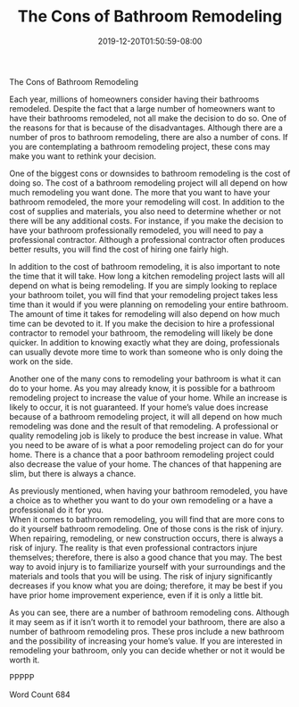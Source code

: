 ﻿---
title: "The Cons of Bathroom Remodeling"
date: 2019-12-20T01:50:59-08:00
description: "Bathroom Remodeling Tips for Web Success"
featured_image: "/images/Bathroom Remodeling.jpg"
tags: ["Bathroom Remodeling"]
---

The Cons of Bathroom Remodeling

Each year, millions of homeowners consider having their bathrooms remodeled. Despite the fact that a large number of homeowners want to have their bathrooms remodeled, not all make the decision to do so.  One of the reasons for that is because of the disadvantages.  Although there are a number of pros to bathroom remodeling, there are also a number of cons.  If you are contemplating a bathroom remodeling project, these cons may make you want to rethink your decision.

One of the biggest cons or downsides to bathroom remodeling is the cost of doing so. The cost of a bathroom remodeling project will all depend on how much remodeling you want done.  The more that you want to have your bathroom remodeled, the more your remodeling will cost.  In addition to the cost of supplies and materials, you also need to determine whether or not there will be any additional costs.  For instance, if you make the decision to have your bathroom professionally remodeled, you will need to pay a professional contractor. Although a professional contractor often produces better results, you will find the cost of hiring one fairly high.

In addition to the cost of bathroom remodeling, it is also important to note the time that it will take.  How long a kitchen remodeling project lasts will all depend on what is being remodeling.  If you are simply looking to replace your bathroom toilet, you will find that your remodeling project takes less time than it would if you were planning on remodeling your entire bathroom. The amount of time it takes for remodeling will also depend on how much time can be devoted to it. If you make the decision to hire a professional contractor to remodel your bathroom, the remodeling will likely be done quicker. In addition to knowing exactly what they are doing, professionals can usually devote more time to work than someone who is only doing the work on the side.

Another one of the many cons to remodeling your bathroom is what it can do to your home.  As you may already know, it is possible for a bathroom remodeling project to increase the value of your home. While an increase is likely to occur, it is not guaranteed.  If your home’s value does increase because of a bathroom remodeling project, it will all depend on how much remodeling was done and the result of that remodeling.  A professional or quality remodeling job is likely to produce the best increase in value.  What you need to be aware of is what a poor remodeling project can do for your home. There is a chance that a poor bathroom remodeling project could also decrease the value of your home. The chances of that happening are slim, but there is always a chance.

As previously mentioned, when having your bathroom remodeled, you have a choice as to whether you want to do your own remodeling or a have a professional do it for you.  
When it comes to bathroom remodeling, you will find that are more cons to do it yourself bathroom remodeling. One of those cons is the risk of injury. When repairing, remodeling, or new construction occurs, there is always a risk of injury.  The reality is that even professional contractors injure themselves; therefore, there is also a good chance that you may.  The best way to avoid injury is to familiarize yourself with your surroundings and the materials and tools that you will be using.  The risk of injury significantly decreases if you know what you are doing; therefore, it may be best if you have prior home improvement experience, even if it is only a little bit.

As you can see, there are a number of bathroom remodeling cons. Although it may seem as if it isn’t worth it to remodel your bathroom, there are also a number of bathroom remodeling pros. These pros include a new bathroom and the possibility of increasing your home’s value. If you are interested in remodeling your bathroom, only you can decide whether or not it would be worth it.

PPPPP

Word Count 684

